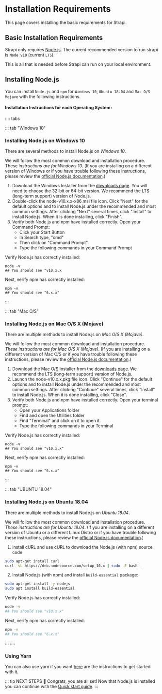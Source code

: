 # Installation Requirements

This page covers installing the basic requirements for Strapi.

## Basic Installation Requirements

Strapi only requires [Node.js](https://nodejs.org). The current recommended version to run strapi is `Node v10` (current `LTS`).

This is all that is needed before Strapi can run on your local environment.

## Installing Node.js

You can install `Node.js` and `npm` for `Windows 10`, `Ubuntu 18.04` and `Mac O/S Mojave` with the following instructions.

#### Installation Instructions for each Operating System:

:::: tabs

::: tab "Windows 10"

### Installing Node.js on Windows 10

There are several methods to install Node.js on _Windows 10_.

We will follow the most common download and installation procedure. These _instructions are for Windows 10_. (If you are installing on a different version of Windows or if you have trouble following these instructions, please review the [official Node.js documentation](https://nodejs.org/en/docs/).)

1. Download the Windows Installer from the [downloads page](https://nodejs.org/en/download/). You will need to choose the 32-bit or 64-bit version. We recommend the LTS (long-term support) version of Node.js.
2. Double-click the node-v10.x.x-x86.msi file icon. Click "Next" for the default options and to install Node.js under the recommended and most common settings. After clicking "Next" several times, click "Install" to install Node.js. When it is done installing, click "Finish".
3. Verify both Node.js and npm have installed correctly. Open your Command Prompt:
   - Click your Start Button
   - In Search type, "cmd"
   - Then click on "Command Prompt".
   - Type the following commands in your Command Prompt

Verify Node.js has correctly installed:

```shell
node -v
## You should see "v10.x.x
```

Next, verify npm has correctly installed:

```shell
npm -v
## You should see "6.x.x"
```

:::

::: tab "Mac O/S"

### Installing Node.js on Mac O/S X (Mojave)

There are multiple methods to install Node.js on _Mac O/S X (Mojave)_.

We will follow the most common download and installation procedure. _These instructions are for Mac O/S X (Mojave)_. (If you are installing on a different version of Mac O/S or if you have trouble following these instructions, please review the [official Node.js documentation](https://nodejs.org/en/docs/).)

1. Download the Mac O/S Installer from the [downloads page](https://nodejs.org/en/download/). We recommend the LTS (long-term support) version of Node.js.
2. Launch the node-v10.x.x.pkg file icon. Click "Continue" for the default options and to install Node.js under the recommended and most common settings. After clicking "Continue" several times, click "Install" to install Node.js. When it is done installing, click "Close".
3. Verify both Node.js and npm have installed correctly. Open your terminal prompt:
   - Open your Applications folder
   - Find and open the Utilities folder
   - Find "Terminal" and click on it to open it.
   - Type the following commands in your Terminal

Verify Node.js has correctly installed:

```terminal
node -v
## You should see "v10.x.x"
```

Next, verify npm has correctly installed:

```terminal
npm -v
## You should see "6.x.x"
```

:::

::: tab "UBUNTU 18.04"

### Installing Node.js on Ubuntu 18.04

There are multiple methods to install Node.js on _Ubuntu 18.04_.

We will follow the most common download and installation procedure. _These instructions are for Ubuntu 18.04_. (If you are installing on a different version of Ubuntu or a different Linux Distro or if you have trouble following these instructions, please review the [official Node.js documentation](https://nodejs.org/en/docs/).)

1. Install cURL and use cURL to download the Node.js (with npm) source code

```bash
sudo apt-get install curl
curl -sL https://deb.nodesource.com/setup_10.x | sudo -E bash -
```

2. Install Node.js (with npm) and install `build-essential` package:

```bash
sudo apt-get install -y nodejs
sudo apt install build-essential
```

Verify Node.js has correctly installed:

```bash
node -v
## You should see "v10.x.x"
```

Next, verify npm has correctly installed:

```bash
npm -v
## You should see "6.x.x"
```

:::
::::

### Using Yarn

You can also use yarn if you want [here](https://yarnpkg.com/en/docs/getting-started) are the instructions to get started with it.

::: tip NEXT STEPS
👏 Congrats, you are all set! Now that Node.js is installed you can continue with the [Quick start guide](quick-start.md).
:::
